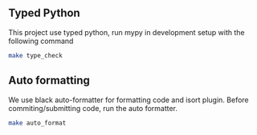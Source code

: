 ## Typed Python
This project use typed python, run mypy in development setup with the following command
```sh
make type_check
```
## Auto formatting
We use black auto-formatter for formatting code and isort plugin.
Before commiting/submitting code, run the auto formatter.
```sh
make auto_format
```